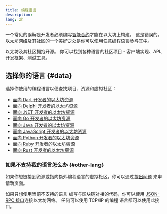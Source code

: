 ```yaml
---
title: 编程语言
description:
lang: zh
---
```


一个常见的误解是开发者必须编写[智能合约](/developers/docs/smart-contracts/)才能在以太坊上构建。 这是错误的。 以太坊网络及其社区的一个美好之处是你可以使用任意编程语言[参与](/community/)其中。

以太坊及其社区拥抱开源。 你可以找到各种语言的社区项目 - 客户端实现、API、开发框架、测试工具。

## 选择你的语言 {#data}

选择你使用的编程语言以便查找项目、资源和虚拟社区：

- [面向 Dart 开发者的以太坊资源](/developers/docs/programming-languages/dart/)
- [面向 Delphi 开发者的以太坊资源](/developers/docs/programming-languages/delphi/)
- [面向 .NET 开发者的以太坊资源](/developers/docs/programming-languages/dot-net/)
- [面向 Go 开发者的以太坊资源](/developers/docs/programming-languages/golang/)
- [面向 Java 开发者的以太坊资源](/developers/docs/programming-languages/java/)
- [面向 JavaScript 开发者的以太坊资源](/developers/docs/programming-languages/javascript/)
- [面向 Python 开发者的以太坊资源](/developers/docs/programming-languages/python/)
- [面向 Ruby 开发者的以太坊资源](/developers/docs/programming-languages/ruby/)
- [面向 Rust 开发者的以太坊资源](/developers/docs/programming-languages/rust/)

### 如果不支持我的语言怎么办 {#other-lang}

如果你想链接到资源或指向额外编程语言的虚拟社区，你可以通过[提出问题](https://github.com/ethereum/ethereum-org-website/issues/new/choose) 来申请新页面。

如果只想使用当前不支持的语言 编写与区块链对接的代码，你可以使用 [JSON-RPC 接口](/developers/docs/apis/json-rpc/)连接以太坊网络。 任何可以使用 TCP/IP 的编程 语言都可以使用此接口。
